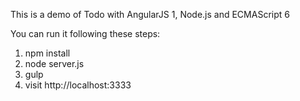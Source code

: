 This is a demo of Todo with AngularJS 1, Node.js and ECMAScript 6

You can run it following these steps:

1. npm install
2. node server.js
3. gulp
4. visit http://localhost:3333
